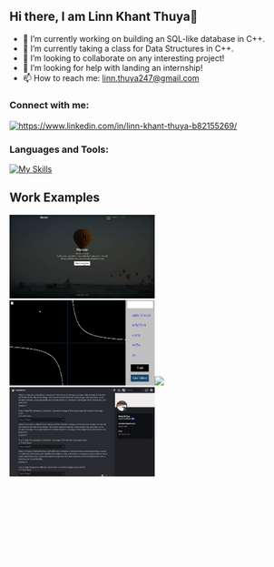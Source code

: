 ## Hi there, I am Linn Khant Thuya👋

- 🔭 I’m currently working on building an SQL-like database in C++.
- 🌱 I’m currently taking a class for Data Structures in C++.
- 👯 I’m looking to collaborate on any interesting project!
- 🤔 I’m looking for help with landing an internship!
- 📫 How to reach me: linn.thuya247@gmail.com

  
<h3 align="left">Connect with me:</h3>
<p align="left">
<a href="https://www.linkedin.com/in/linn-khant-thuya-b82155269/" target="blank"><img align="center" src="https://raw.githubusercontent.com/rahuldkjain/github-profile-readme-generator/master/src/images/icons/Social/linked-in-alt.svg" alt="https://www.linkedin.com/in/linn-khant-thuya-b82155269/" height="30" width="40" /></a>
</p>

<h3 align="left">Languages and Tools:</h3>

[![My Skills](https://skillicons.dev/icons?i=cpp,nodejs,js,html,css,python,arduino,matlab,mongodb)](https://skillicons.dev)

## Work Examples

<img src="https://github.com/linnkhant07/linnkhant07/blob/main/WanderOverview.gif" width="256" /><img src="https://github.com/linnkhant07/linnkhant07/blob/main/graphingCalculator.gif" width="256" height="150"/><img src="https://github.com/linnkhant07/linnkhant07/blob/main/restaurant.gif" width="256" /><img src="https://github.com/linnkhant07/linnkhant07/blob/main/NoteifyMe.gif" width="256" /><img src="https://github.com/linnkhant07/linnkhant07/blob/main/AVL_Tree_Example.gif" width="256" />


